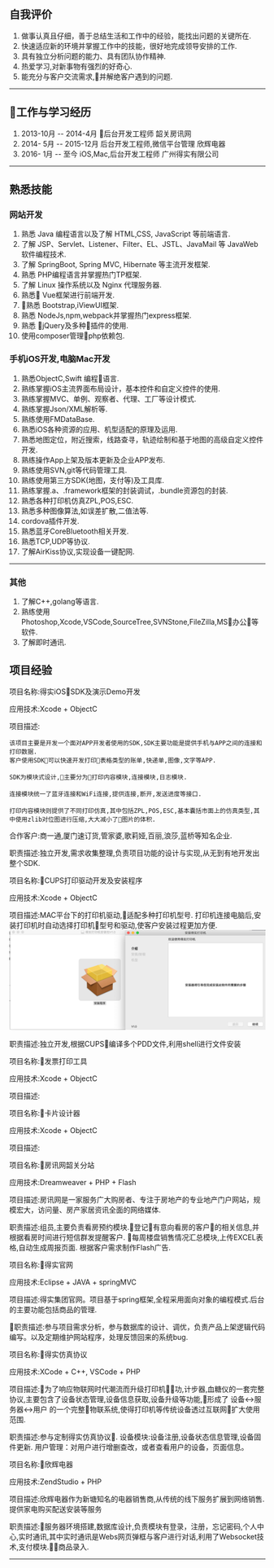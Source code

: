 ## 自我评价
1. 做事认真且仔细，善于总结生活和工作中的经验，能找出问题的关键所在.
2. 快速适应新的环境并掌握工作中的技能，很好地完成领导安排的工作.
3. 具有独立分析问题的能力、具有团队协作精神.
4. 热爱学习,对新事物有强烈的好奇心.
5. 能充分与客户交流需求,并解绝客户遇到的问题.
---

## 工作与学习经历
1. 2013-10月 -- 2014-4月 后台开发工程师 韶关房讯网
2. 2014- 5月 -- 2015-12月 后台开发工程师,微信平台管理 欣辉电器
3. 2016- 1月 -- 至今 iOS,Mac,后台开发工程师 广州得实有限公司
---
## 熟悉技能

### 网站开发
1. 熟悉 Java 编程语言以及了解 HTML,CSS, JavaScript 等前端语言.
2. 了解 JSP、Servlet、Listener、Filter、EL、JSTL、JavaMail 等 JavaWeb 软件编程技术.
3. 了解 SpringBoot, Spring MVC, Hibernate 等主流开发框架.
4. 熟悉 PHP编程语言并掌握热门TP框架.
5. 了解 Linux 操作系统以及 Nginx 代理服务器.
6. 熟悉 Vue框架进行前端开发.
7. 熟悉 Bootstrap,iViewUI框架.
8. 熟悉 NodeJs,npm,webpack并掌握热门express框架.
9. 熟悉 jQuery及多种插件的使用.
10. 使用composer管理php依赖包.

### 手机iOS开发,电脑Mac开发
1. 熟悉ObjectC,Swift 编程语言.
2. 熟练掌握iOS主流界面布局设计，基本控件和自定义控件的使用.
3. 熟练掌握MVC、单例、观察者、代理、工厂等设计模式.
4. 熟练掌握Json/XML解析等.
5. 熟练使用FMDataBase.
6. 熟悉iOS各种资源的应用、机型适配的原理及运用.
7. 熟悉地图定位，附近搜索，线路查寻，轨迹绘制和基于地图的高级自定义控件开发.
8. 熟练操作App上架及版本更新及企业APP发布.
9. 熟练使用SVN,git等代码管理工具.
10. 熟练使用第三方SDK(地图，支付等)及工具库.
11. 熟练掌握.a、.framework框架的封装调试，.bundle资源包的封装.
12. 熟悉各种打印机仿真ZPL,POS,ESC.
13. 熟悉多种图像算法,如误差扩散,二值法等.
14. cordova插件开发.
15. 熟悉蓝牙CoreBluetooth相关开发.
16. 熟悉TCP,UDP等协议.
17. 了解AirKiss协议,实现设备一键配网.
---

### 其他
1. 了解C++,golang等语言.
2. 熟练使用Photoshop,Xcode,VSCode,SourceTree,SVNStone,FileZilla,MS办公等软件.
3. 了解即时通讯.

## 项目经验

项目名称:得实iOSSDK及演示Demo开发

应用技术:Xcode + ObjectC

项目描述:
``` 
该项目主要是开发一个面对APP开发者使用的SDK,SDK主要功能是提供手机与APP之间的连接和打印数据.
客户使用SDK可以快速开发打印表格类型的账单,快递单,图像,文字等APP.

SDK为模块式设计,主要分为打印内容模块,连接模块,日志模块.

连接模块统一了蓝牙连接和WiFi连接,提供连接,断开,发送进度等接口.

打印内容模块则提供了不同打印仿真,其中包括ZPL,POS,ESC,基本囊括市面上的仿真类型,其中使用zlib对位图进行压缩,大大减小了图片的体积.
```

合作客户:商一通,厦门速订货,管家婆,歌莉娅,百丽,浪莎,蓝桥等知名企业.

职责描述:独立开发,需求收集整理,负责项目功能的设计与实现,从无到有地开发出整个SDK.

项目名称:CUPS打印驱动开发及安装程序

应用技术:Xcode + ObjectC

项目描述:MAC平台下的打印机驱动,适配多种打印机型号.
打印机连接电脑后,安装打印机时自动选择打印机型号和驱动,使客户安装过程更加方便.
![avatar](./安装器.png)

职责描述:独立开发,根据CUPS编译多个PDD文件,利用shell进行文件安装

项目名称:发票打印工具

应用技术:Xcode + ObjectC

项目描述:

项目名称:卡片设计器

应用技术:Xcode + ObjectC

项目描述:

项目名称:房讯网韶关分站

应用技术:Dreamweaver + PHP + Flash

项目描述:房讯网是一家服务广大购房者、专注于房地产的专业地产门户网站，规模宏大，访问量、房产家居资讯全面的网络媒体.

职责描述:组员,主要负责看房预约模块.登记有意向看房的客户的相关信息,并根据看房时间进行短信群发提醒客户.
每周楼盘销售情况汇总模块,上传EXCEL表格,自动生成周报页面.
根据客户需求制作Flash广告.

项目名称:得实官网

应用技术:Eclipse + JAVA + springMVC

项目描述:得实集团官网。项目基于spring框架,全程采用面向对象的编程模式.后台的主要功能包括商品的管理.

职责描述:参与项目需求分析，参与数据库的设计、调优，负责产品上架逻辑代码编写。以及定期维护网站程序，处理反馈回来的系统bug.

项目名称:得实仿真协议

应用技术:XCode + C++, VSCode + PHP

项目描述:为了响应物联网时代潮流而升级打印机功,计步器,血糖仪的一套完整协议,主要包含了设备状态管理,设备信息获取,设备升级等功能,形成了 设备<->服务器<->用户 的一个完整物联系统,使得打印机等传统设备透过互联网扩大使用范围.

职责描述:参与定制得实仿真协议.
设备模块:设备注册,设备状态信息管理,设备固件更新.
用户管理：对用户进行增删查改，或者查看用户的设备，页面信息。

项目名称:欣辉电器

应用技术:ZendStudio + PHP

项目描述:欣辉电器作为新塘知名的电器销售商,从传统的线下服务扩展到网络销售.提供家电购买配送安装等服务

职责描述:服务器环境搭建,数据库设计,负责模块有登录，注册，忘记密码,个人中心,实时通讯,其中实时通讯是Webs网页弹框与客户进行对话,利用了Websocket技术,支付模块.商品录入.

---